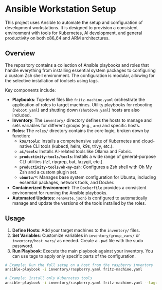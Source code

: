 # Ansible Workstation Setup

This project uses Ansible to automate the setup and configuration of development workstations. It is designed to provision a consistent environment with tools for Kubernetes, AI development, and general productivity on both x86_64 and ARM architectures.

## Overview

The repository contains a collection of Ansible playbooks and roles that handle everything from installing essential system packages to configuring a custom Zsh shell environment. The configuration is modular, allowing for the selective installation of toolsets using tags.

Key components include:

- **Playbooks**: Top-level files like `fritz-machine.yaml` orchestrate the application of roles to target machines. Utility playbooks for rebooting (`reboot.yaml`) and shutting down (`shutdown.yaml`) hosts are also included.
- **Inventory**: The `inventory/` directory defines the hosts to manage and sets variables for different groups (e.g., `arm`) and specific hosts.
- **Roles**: The `roles/` directory contains the core logic, broken down by function:
    - **`k8s/tools`**: Installs a comprehensive suite of Kubernetes and cloud-native CLI tools (kubectl, helm, k9s, trivy, etc.).
    - **`ai/tools`**: Installs AI-related tools like Ollama and Fabric.
    - **`productivity-tools/tools`**: Installs a wide range of general-purpose CLI utilities (fzf, ripgrep, bat, lazygit, etc.).
    - **`productivity-tools/oh-my-zsh`**: Configures a Zsh shell with Oh My Zsh and a custom plugin set.
    - **`ubuntu/*`**: Manages base system configuration for Ubuntu, including essential packages, network tools, and Docker.
- **Containerized Environment**: The `Dockerfile` provides a consistent environment for running the Ansible playbooks.
- **Automated Updates**: `renovate.json5` is configured to automatically manage and update the versions of the tools installed by the roles.

## Usage

1.  **Define Hosts**: Add your target machines to the `inventory/` files.
2.  **Set Variables**: Customize variables in `inventory/group_vars/` or `inventory/host_vars/` as needed. Create a `.pwd` file with the sudo password.
3.  **Run Playbook**: Execute the main playbook against your inventory. You can use tags to apply only specific parts of the configuration.

```bash
# Example: Run the full setup on a host from the raspberry inventory
ansible-playbook -i inventory/raspberry.yaml fritz-machine.yaml

# Example: Install only Kubernetes tools
ansible-playbook -i inventory/raspberry.yaml fritz-machine.yaml --tags "k8s"
```
